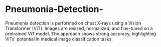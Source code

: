# Pneumonia-Detection-
Pneumonia detection is performed on chest X-rays using a Vision Transformer (ViT). Images are resized, normalized, and fine-tuned on a pretrained ViT model. The approach shows strong accuracy, highlighting ViTs' potential in medical image classification tasks.
